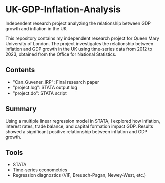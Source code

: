 # UK-GDP-Inflation-Analysis
Independent research project analyzing the relationship between GDP growth and inflation in the UK

This repository contains my independent research project for Queen Mary University of London. The project investigates the relationship between inflation and GDP growth in the UK using time-series data from 2012 to 2023, obtained from the Office for National Statistics.

## Contents
- "Can_Guvener_IRP": Final research paper
- "project.log": STATA output log
- "project.do": STATA script

## Summary
Using a multiple linear regression model in STATA, I explored how inflation, interest rates, trade balance, and capital formation impact GDP. Results showed a significant positive relationship between inflation and GDP growth.

## Tools
- STATA
- Time-series econometrics
- Regression diagnostics (VIF, Breusch-Pagan, Newey-West, etc.)

